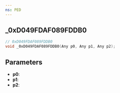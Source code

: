```yaml
---
ns: PED
---
```

## _0xD049FDAF089FDDB0

```c
// 0xD049FDAF089FDDB0
void _0xD049FDAF089FDDB0(Any p0, Any p1, Any p2);
```

## Parameters
* **p0**:
* **p1**:
* **p2**:
